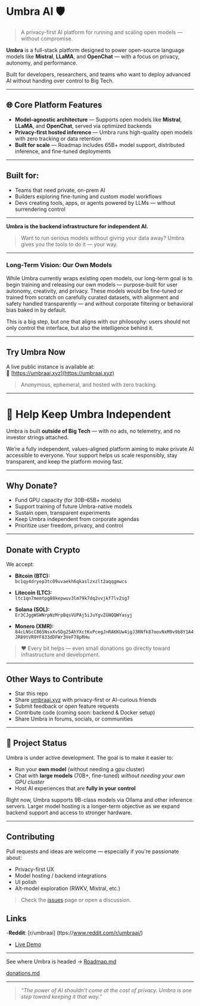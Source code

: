 # Umbra AI 🛡️

>  A privacy-first AI platform for running and scaling open models — without compromise.

**Umbra** is a full-stack platform designed to power open-source language models like **Mistral**, **LLaMA**, and **OpenChat** — with a focus on privacy, autonomy, and performance.

Built for developers, researchers, and teams who want to deploy advanced AI without handing over control to Big Tech.

---

## 🌐 Core Platform Features

-  **Model-agnostic architecture** — Supports open models like **Mistral**, **LLaMA**, and **OpenChat**, served via optimized backends
-  **Privacy-first hosted inference** — Umbra runs high-quality open models with zero tracking or data retention
-  **Built for scale** — Roadmap includes 65B+ model support, distributed inference, and fine-tuned deployments

---

## Built for:

- Teams that need private, on-prem AI
- Builders exploring fine-tuning and custom model workflows
- Devs creating tools, apps, or agents powered by LLMs — without surrendering control

---

**Umbra is the backend infrastructure for independent AI.**

> Want to run serious models without giving your data away? Umbra gives you the tools to do it — your way.

---

###  Long-Term Vision: Our Own Models

While Umbra currently wraps existing open models, our long-term goal is to begin training and releasing our own models — purpose-built for user autonomy, creativity, and privacy. These models would be fine-tuned or trained from scratch on carefully curated datasets, with alignment and safety handled transparently — and without corporate filtering or behavioral bias baked in by default.

This is a big step, but one that aligns with our philosophy: users should not only control the interface, but also the intelligence behind it.

---

##  Try Umbra Now

A live public instance is available at:  
🔗 [https://umbraai.xyz](https://umbraai.xyz)

> Anonymous, ephemeral, and hosted with zero tracking.

---

# 💸 Help Keep Umbra Independent

Umbra is built **outside of Big Tech** — with no ads, no telemetry, and no investor strings attached.

We’re a fully independent, values-aligned platform aiming to make private AI accessible to everyone. Your support helps us scale responsibly, stay transparent, and keep the platform moving fast.

---

## Why Donate?

-  Fund GPU capacity (for 30B–65B+ models)
-  Support training of future Umbra-native models
-  Sustain open, transparent experiments
-  Keep Umbra independent from corporate agendas
-  Prioritize user freedom, privacy, and control

---

## Donate with Crypto

We accept:

- **Bitcoin (BTC):**  
  `bc1qy4dryep3tc09uvaekh6qkaslzxzlt2aqqgmwcs`

- **Litecoin (LTC):**  
  `ltc1qn7memtpg88kepwuv3lm79k7dq2vvjkf7lv2sg7`

- **Solana (SOL):**  
  `Er3CJggWSWNrpNzMrpBqsVUPAj5iJuYgvZGNQQWYasyj`

- **Monero (XMR):**  
  `84cLNScC865NsxXvSDg25AhYXctKvPcegJnRAKKUw4igJ3RNfk87oovNxM9v9b8Y1A4JR89tVR9YF833dDFWr3VeF78pRHu`

> ❤️ Every bit helps — even small donations go directly toward infrastructure and development.

---

##  Other Ways to Contribute

-  Star this repo
-  Share [umbraai.xyz](https://umbraai.xyz) with privacy-first or AI-curious friends
-  Submit feedback or open feature requests
-  Contribute code (coming soon: backend & Docker setup)
-  Share Umbra in forums, socials, or communities
---

## 🚧 Project Status

Umbra is under active development. The goal is to make it easier to:

- Run your **own model** (without needing a gpu cluster)
- Chat with **large models** (70B+, fine-tuned) *without needing your own GPU cluster*
- Host AI experiences that are **fully in your control**

Right now, Umbra supports 9B-class models via Ollama and other inference servers. Larger model hosting is a longer-term objective as we expand backend support and access to stronger hardware.

---

##  Contributing

Pull requests and ideas are welcome — especially if you're passionate about:
- Privacy-first UX
- Model hosting / backend integrations
- UI polish
- Alt-model exploration (RWKV, Mixtral, etc.)

> Check the [issues](https://github.com/umbra-ai1/umbra-ai/issues) page or open a discussion.


## Links

-**Reddit**: [r/umbraai] (ttps://www.reddit.com/r/umbraai/)
- [Live Demo](https://umbraai.xyz)
---

 See where Umbra is headed → [Roadmap.md](./docs/Roadmap.md)

[donations.md](./docs/donations.md)

---

> _“The power of AI shouldn’t come at the cost of privacy. Umbra is one step toward keeping it that way.”_

